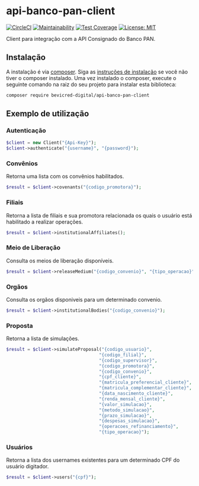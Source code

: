 # api-banco-pan-client

[![CircleCI](https://circleci.com/gh/bevicred/api-banco-pan-client/tree/master.svg?style=svg)](https://circleci.com/gh/bevicred/api-banco-pan-client/tree/master) 
[![Maintainability](https://api.codeclimate.com/v1/badges/864b0ebccd07bd925893/maintainability)](https://codeclimate.com/github/bevicred/api-banco-pan-client/maintainability)
[![Test Coverage](https://api.codeclimate.com/v1/badges/864b0ebccd07bd925893/test_coverage)](https://codeclimate.com/github/bevicred/api-banco-pan-client/test_coverage)
[![License: MIT](https://img.shields.io/badge/License-MIT-yellow.svg)](https://opensource.org/licenses/MIT)

Client para integração com a API Consignado do Banco PAN.

## Instalação

A instalação é via [composer](https://getcomposer.org). Siga as [instruções de instalação](https://getcomposer.org/doc/00-intro.md) se você não tiver o composer instalado.
Uma vez instalado o composer, execute o seguinte comando na raiz do seu projeto para instalar esta biblioteca:

```sh
composer require bevicred-digital/api-banco-pan-client
```
## Exemplo de utilização
### Autenticação
```php
$client = new Client("{Api-Key}");  
$client->authenticate("{username}", "{password}");
```
### Convênios
Retorna uma lista com os convênios habilitados.
```php
$result = $client->covenants("{codigo_promotora}");
```
### Filiais
Retorna a lista de filiais e sua promotora relacionada os quais o usuário está habilitado a realizar operações.
```php
$result = $client->institutionalAffiliates();
```

### Meio de Liberação
Consulta os meios de liberação disponíveis.
```php
$result = $client->releaseMedium("{codigo_convenio}", "{tipo_operacao}", "{cep_cliente}", "{valor_cliente}");
```

### Orgãos
Consulta os orgãos disponiveis para um determinado convenio.
```php
$result = $client->institutionalBodies("{codigo_convenio}");
```

### Proposta
Retorna a lista de simulações.
```php
$result = $client->simulateProposal("{codigo_usuario}",
                                   "{codigo_filial}",
                                   "{codigo_supervisor}",
                                   "{codigo_promotora}",
                                   "{codigo_convenio}",
                                   "{cpf_cliente}",
                                   "{matricula_preferencial_cliente}",
                                   "{matricula_complementar_cliente}",
                                   "{data_nascimento_cliente}",
                                   "{renda_mensal_cliente}",
                                   "{valor_simulacao}",
                                   "{metodo_simulacao}",
                                   "{prazo_simulacao}",
                                   "{despesas_simulacao}",
                                   "{operacoes_refinanciamento}",
                                   "{tipo_operacao}");
```

### Usuários
Retorna a lista dos usernames existentes para um determinado CPF do usuário digitador.
```php
$result = $client->users("{cpf}");
```